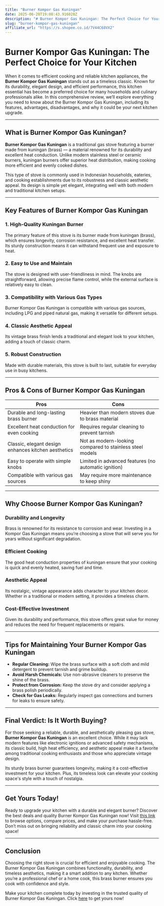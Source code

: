 ```yaml
---
title: "Burner Kompor Gas Kuningan"
date: 2025-06-28T19:08:43.916028Z
description: "# Burner Kompor Gas Kuningan: The Perfect Choice for Your Kitchen..."
slug: "burner-kompor-gas-kuningan"
affiliate_url: "https://s.shopee.co.id/7V44C68VX2"
---
```

# Burner Kompor Gas Kuningan: The Perfect Choice for Your Kitchen

When it comes to efficient cooking and reliable kitchen appliances, the **Burner Kompor Gas Kuningan** stands out as a timeless classic. Known for its durability, elegant design, and efficient performance, this kitchen essential has become a preferred choice for many households and culinary professionals alike. In this comprehensive review, we’ll explore everything you need to know about the Burner Kompor Gas Kuningan, including its features, advantages, disadvantages, and why it could be your next kitchen upgrade.

---

## What is Burner Kompor Gas Kuningan?

**Burner Kompor Gas Kuningan** is a traditional gas stove featuring a burner made from kuningan (brass) — a material renowned for its durability and excellent heat conduction. Unlike modern stainless steel or ceramic burners, kuningan burners offer superior heat distribution, making cooking more efficient and evenly cooked dishes.

This type of stove is commonly used in Indonesian households, eateries, and cooking establishments due to its robustness and classic aesthetic appeal. Its design is simple yet elegant, integrating well with both modern and traditional kitchen setups.

---

## Key Features of Burner Kompor Gas Kuningan

### 1. High-Quality Kuningan Burner
The primary feature of this stove is its burner made from kuningan (brass), which ensures longevity, corrosion resistance, and excellent heat transfer. Its sturdy construction means it can withstand frequent use and exposure to heat.

### 2. Easy to Use and Maintain
The stove is designed with user-friendliness in mind. The knobs are straightforward, allowing precise flame control, while the external surface is relatively easy to clean.

### 3. Compatibility with Various Gas Types
Burner Kompor Gas Kuningan is compatible with various gas sources, including LPG and piped natural gas, making it versatile for different setups.

### 4. Classic Aesthetic Appeal
Its vintage brass finish lends a traditional and elegant look to your kitchen, adding a touch of classic charm.

### 5. Robust Construction
Made with durable materials, this stove is built to last, suitable for everyday use in busy kitchens.

---

## Pros & Cons of Burner Kompor Gas Kuningan

| **Pros** | **Cons** |
|--------------|--------------|
| Durable and long-lasting brass burner | Heavier than modern stoves due to brass material |
| Excellent heat conduction for even cooking | Requires regular cleaning to prevent tarnish |
| Classic, elegant design enhances kitchen aesthetics | Not as modern-looking compared to stainless steel models |
| Easy to operate with simple knobs | Limited in advanced features (no automatic ignition) |
| Compatible with various gas sources | May require more maintenance to keep shiny |

---

## Why Choose Burner Kompor Gas Kuningan?

### Durability and Longevity

Brass is renowned for its resistance to corrosion and wear. Investing in a Kompor Gas Kuningan means you’re choosing a stove that will serve you for years without significant degradation.

### Efficient Cooking

The good heat conduction properties of kuningan ensure that your cooking is quick and evenly heated, saving fuel and time.

### Aesthetic Appeal

Its nostalgic, vintage appearance adds character to your kitchen decor. Whether in a traditional or modern setting, it provides a timeless charm.

### Cost-Effective Investment

Given its durability and performance, this stove offers great value for money and reduces the need for frequent replacements or repairs.

---

## Tips for Maintaining Your Burner Kompor Gas Kuningan

- **Regular Cleaning:** Wipe the brass surface with a soft cloth and mild detergent to prevent tarnish and grime buildup.
- **Avoid Harsh Chemicals:** Use non-abrasive cleaners to preserve the shine of the brass.
- **Protect from Corrosion:** Keep the stove dry and consider applying a brass polish periodically.
- **Check for Gas Leaks:** Regularly inspect gas connections and burners for leaks to ensure safety.

---

## Final Verdict: Is It Worth Buying?

For those seeking a reliable, durable, and aesthetically pleasing gas stove, **Burner Kompor Gas Kuningan** is an excellent choice. While it may lack modern features like electronic ignitions or advanced safety mechanisms, its classic build, high heat efficiency, and aesthetic appeal make it a favorite among traditional cooking enthusiasts and those who appreciate vintage design.

Its sturdy brass burner guarantees longevity, making it a cost-effective investment for your kitchen. Plus, its timeless look can elevate your cooking space's style with a touch of nostalgia.

---

## Get Yours Today!

Ready to upgrade your kitchen with a durable and elegant burner? Discover the best deals and quality Burner Kompor Gas Kuningan now! Visit [this link](https://s.shopee.co.id/7V44C68VX2) to browse options, compare prices, and make your purchase hassle-free. Don’t miss out on bringing reliability and classic charm into your cooking space!

---

## Conclusion

Choosing the right stove is crucial for efficient and enjoyable cooking. The Burner Kompor Gas Kuningan combines functionality, durability, and timeless aesthetics, making it a smart addition to any kitchen. Whether you’re a professional chef or a home cook, this brass burner ensures you cook with confidence and style.

Make your kitchen complete today by investing in the trusted quality of Burner Kompor Gas Kuningan. Click [here](https://s.shopee.co.id/7V44C68VX2) to get yours now!